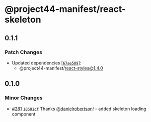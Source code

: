 # @project44-manifest/react-skeleton

## 0.1.1

### Patch Changes

- Updated dependencies
  [[`67ae509`](https://github.com/project44/manifest/commit/67ae5097f56fe269b9925ddb4d17dcac755284c2)]:
  - @project44-manifest/react-styles@1.4.0

## 0.1.0

### Minor Changes

- [#281](https://github.com/project44/manifest/pull/281)
  [`18681cf`](https://github.com/project44/manifest/commit/18681cf91ceb2aa67819b6cdb1dffea6c846b5c9)
  Thanks [@danielrobertson](https://github.com/danielrobertson)! - added skeleton loading component
